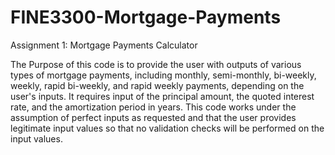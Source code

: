 # FINE3300-Mortgage-Payments
Assignment 1: Mortgage Payments Calculator

The Purpose of this code is to provide the user with outputs of various types of mortgage payments, including monthly, semi-monthly, bi-weekly, weekly, rapid bi-weekly, and rapid weekly payments, depending on the user's inputs. It requires input of the principal amount, the quoted interest rate, and the amortization period in years. This code works under the assumption of perfect inputs as requested and that the user provides legitimate input values so that no validation checks will be performed on the input values.
